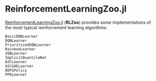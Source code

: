 # ReinforcementLearningZoo.jl

[ReinforcementLearningZoo.jl](https://github.com/JuliaReinforcementLearning/ReinforcementLearningZoo.jl) (**RLZoo**) provides some implementations of the most typical reinforcement learning algorithms.

```@docs
BasicDQNLearner
DQNLearner
PrioritizedDQNLearner
RainbowLearner
IQNLearner
ImplicitQuantileNet
A2CLearner
A2CGAELearner
DDPGPolicy
PPOLearner
```